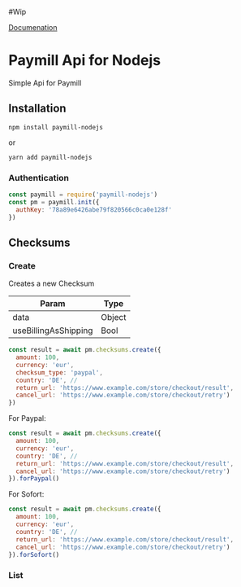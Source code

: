 #Wip

[Documenation](https://cannap.github.io/paymill-nodejs/)


# Paymill Api for Nodejs
Simple Api for Paymill
## Installation
`` npm install paymill-nodejs ``

or

`` yarn add paymill-nodejs ``
### Authentication
```js
const paymill = require('paymill-nodejs')
const pm = paymill.init({
  authKey: '78a89e6426abe79f820566c0ca0e128f'
})

``` 
## Checksums
### Create
Creates a new Checksum

| Param                | Type   |
|----------------------|--------|
| data                 | Object |
| useBillingAsShipping | Bool   |

```js
const result = await pm.checksums.create({
  amount: 100,
  currency: 'eur',
  checksum_type: 'paypal',
  country: 'DE', //
  return_url: 'https://www.example.com/store/checkout/result',
  cancel_url: 'https://www.example.com/store/checkout/retry')
})
```
For Paypal:
```js
const result = await pm.checksums.create({
  amount: 100,
  currency: 'eur',
  country: 'DE', //
  return_url: 'https://www.example.com/store/checkout/result',
  cancel_url: 'https://www.example.com/store/checkout/retry')
}).forPaypal()

```
For Sofort:
```js
const result = await pm.checksums.create({
  amount: 100,
  currency: 'eur',
  country: 'DE', //
  return_url: 'https://www.example.com/store/checkout/result',
  cancel_url: 'https://www.example.com/store/checkout/retry')
}).forSofort()
```


### List